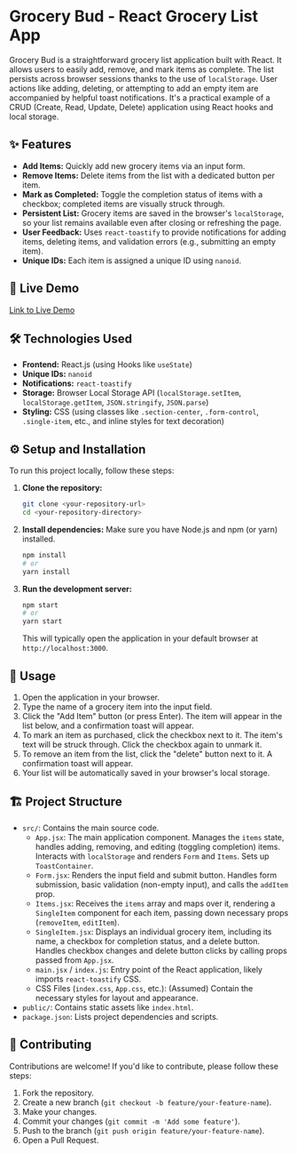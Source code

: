 # Grocery Bud - React Grocery List App

Grocery Bud is a straightforward grocery list application built with React. It allows users to easily add, remove, and mark items as complete. The list persists across browser sessions thanks to the use of `localStorage`. User actions like adding, deleting, or attempting to add an empty item are accompanied by helpful toast notifications. It's a practical example of a CRUD (Create, Read, Update, Delete) application using React hooks and local storage.

## ✨ Features

- **Add Items:** Quickly add new grocery items via an input form.
- **Remove Items:** Delete items from the list with a dedicated button per item.
- **Mark as Completed:** Toggle the completion status of items with a checkbox; completed items are visually struck through.
- **Persistent List:** Grocery items are saved in the browser's `localStorage`, so your list remains available even after closing or refreshing the page.
- **User Feedback:** Uses `react-toastify` to provide notifications for adding items, deleting items, and validation errors (e.g., submitting an empty item).
- **Unique IDs:** Each item is assigned a unique ID using `nanoid`.

## 🚀 Live Demo

[Link to Live Demo](https://gorcerybudnoto.netlify.app/)

## 🛠️ Technologies Used

- **Frontend:** React.js (using Hooks like `useState`)
- **Unique IDs:** `nanoid`
- **Notifications:** `react-toastify`
- **Storage:** Browser Local Storage API (`localStorage.setItem`, `localStorage.getItem`, `JSON.stringify`, `JSON.parse`)
- **Styling:** CSS (using classes like `.section-center`, `.form-control`, `.single-item`, etc., and inline styles for text decoration)

## ⚙️ Setup and Installation

To run this project locally, follow these steps:

1.  **Clone the repository:**

    ```bash
    git clone <your-repository-url>
    cd <your-repository-directory>
    ```

2.  **Install dependencies:**
    Make sure you have Node.js and npm (or yarn) installed.

    ```bash
    npm install
    # or
    yarn install
    ```

3.  **Run the development server:**
    ```bash
    npm start
    # or
    yarn start
    ```
    This will typically open the application in your default browser at `http://localhost:3000`.

## 📖 Usage

1.  Open the application in your browser.
2.  Type the name of a grocery item into the input field.
3.  Click the "Add Item" button (or press Enter). The item will appear in the list below, and a confirmation toast will appear.
4.  To mark an item as purchased, click the checkbox next to it. The item's text will be struck through. Click the checkbox again to unmark it.
5.  To remove an item from the list, click the "delete" button next to it. A confirmation toast will appear.
6.  Your list will be automatically saved in your browser's local storage.

## 🏗️ Project Structure

- `src/`: Contains the main source code.
  - `App.jsx`: The main application component. Manages the `items` state, handles adding, removing, and editing (toggling completion) items. Interacts with `localStorage` and renders `Form` and `Items`. Sets up `ToastContainer`.
  - `Form.jsx`: Renders the input field and submit button. Handles form submission, basic validation (non-empty input), and calls the `addItem` prop.
  - `Items.jsx`: Receives the `items` array and maps over it, rendering a `SingleItem` component for each item, passing down necessary props (`removeItem`, `editItem`).
  - `SingleItem.jsx`: Displays an individual grocery item, including its name, a checkbox for completion status, and a delete button. Handles checkbox changes and delete button clicks by calling props passed from `App.jsx`.
  - `main.jsx` / `index.js`: Entry point of the React application, likely imports `react-toastify` CSS.
  - CSS Files (`index.css`, `App.css`, etc.): (Assumed) Contain the necessary styles for layout and appearance.
- `public/`: Contains static assets like `index.html`.
- `package.json`: Lists project dependencies and scripts.

## 🤝 Contributing

Contributions are welcome! If you'd like to contribute, please follow these steps:

1.  Fork the repository.
2.  Create a new branch (`git checkout -b feature/your-feature-name`).
3.  Make your changes.
4.  Commit your changes (`git commit -m 'Add some feature'`).
5.  Push to the branch (`git push origin feature/your-feature-name`).
6.  Open a Pull Request.
